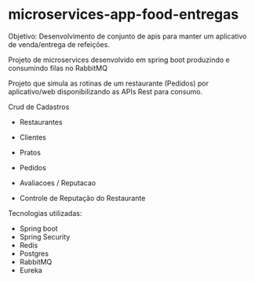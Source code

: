 # microservices-app-food-entregas

Objetivo: Desenvolvimento de conjunto de apis para manter um aplicativo de venda/entrega de refeições. 

Projeto de microservices desenvolvido em spring boot produzindo e consumindo filas no RabbitMQ


Projeto que simula as rotinas de um restaurante (Pedidos) por aplicativo/web disponibilizando as APIs Rest para consumo.

Crud de Cadastros
- Restaurantes
- Clientes
- Pratos
- Pedidos
- Avaliacoes / Reputacao

- Controle de Reputação do Restaurante

Tecnologias utilizadas:

- Spring boot
- Spring Security
- Redis
- Postgres
- RabbitMQ
- Eureka
  
